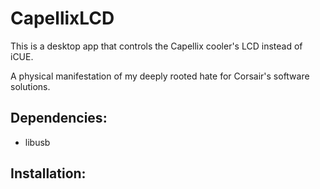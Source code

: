 # CapellixLCD
This is a desktop app that controls the Capellix cooler's LCD instead of iCUE.

A physical manifestation of my deeply rooted hate for Corsair's software solutions.

## Dependencies:
- libusb
## Installation: